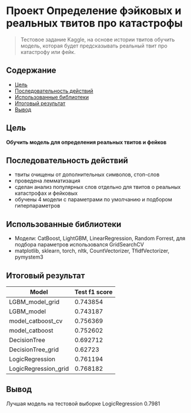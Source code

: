 # Проект Определение фэйковых и реальных твитов про катастрофы
> Тестовое задание Kaggle, на основе истории твитов обучить модель, которая будет предсказывать реальный твит про катастрофу или фейк.

## Содержание
* [Цель](#Цель)
* [Последовательность действий](#Последовательность-действий)
* [Использованные библиотеки](#Использованные-библиотеки)
* [Итоговый результат](#Итоговый-результат)
* [Вывод](#Вывод)

## Цель
**Обучить модель для определения реальных твитов и фейков**

## Последовательность действий
- твиты очищены от дополнительных символов, стоп-слов
- проведена лемматизация
- сделан анализ популярных слов отдельно для твитов о реальных катастрофах и фейковых
- обучены 4 модели с параметрами по умолчанию и подбором гиперпараметров

## Использованные библиотеки
- Модели: CatBoost, LightGBM, LinearRegression, Random Forrest, для подбора параметров использовался GridSearchCV
- matplotlib, sklearn, torch, nltk, CountVectorizer, TfidfVectorizer, pymystem3


## Итоговый результат
| Model                | Test f1 score |
|----------------------|---------------|
| LGBM_model_grid      | 0.743854      |
| LGBM_model           | 0.743187      |
| model_catboost_cv    | 0.756369      |
| model_catboost       | 0.752602      |
| DecisionTree         | 0.692712      |
| DecisionTree_grid    | 0.62723       |
| LogicRegression      | 0.761194      |
| LogicRegression_grid | 0.768182      |

## Вывод
Лучшая модель на тестовой выборке LogicRegression 0.7981
